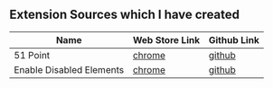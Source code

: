 ## Extension Sources which I have created


|Name|Web Store Link| Github Link|
|---------|----------|----|
|51 Point| [chrome][chrome51] | [github][gh51]|
|Enable Disabled Elements| [chrome][chromeenable] | [github][gh51]|

[gh51]:https://github.com/bumbeishvili/ChromeExtensions/tree/master/Extensions/51Point
[ghenable]:https://github.com/bumbeishvili/ChromeExtensions/tree/master/Extensions/EnableDisabled


[chrome51]:https://chrome.google.com/webstore/detail/51-%E1%83%A5%E1%83%A3%E1%83%9A%E1%83%90/jjekhfcnahkgpnjkfofmleljdlgpaplc?authuser=1
[chromeenable]:https://chrome.google.com/webstore/detail/enable-all-disabled-butto/aonhflmdemlehgbnfmhpdmoeeolokelm?authuser=1
